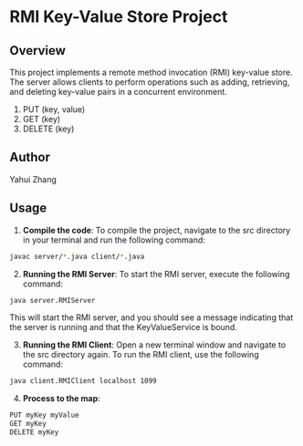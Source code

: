 # RMI Key-Value Store Project

## Overview
This project implements a remote method invocation (RMI) key-value store. The server allows clients to perform operations such as adding, retrieving, and deleting key-value pairs in a concurrent environment.
1) PUT (key, value)
2) GET (key)
3) DELETE (key)

## Author
Yahui Zhang


## Usage

1. **Compile the code**:
   To compile the project, navigate to the src directory in your terminal and run the following command:
```bash
javac server/*.java client/*.java
```
2. **Running the RMI Server**:
To start the RMI server, execute the following command:
```bash
java server.RMIServer
```
This will start the RMI server, and you should see a message indicating that the server is running and that the KeyValueService is bound.

3. **Running the RMI Client**:
Open a new terminal window and navigate to the src directory again. To run the RMI client, use the following command:
```bash
java client.RMIClient localhost 1099
```
4. **Process to the map**:
```bash
PUT myKey myValue
GET myKey
DELETE myKey
```

